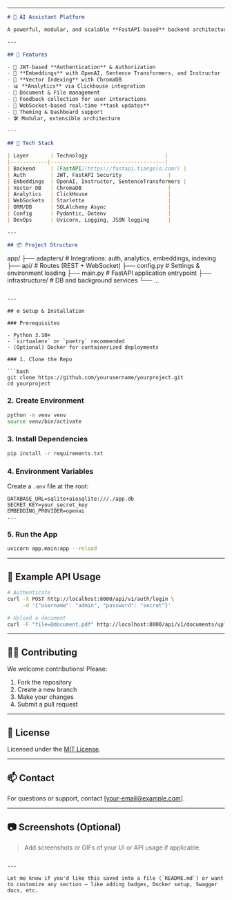 
---

```markdown
# 🧠 AI Assistant Platform

A powerful, modular, and scalable **FastAPI-based** backend architecture for building intelligent assistant platforms. Supports document processing, embeddings, feedback, user authentication, analytics, and task management out-of-the-box.

---

## 🚀 Features

- 🔐 JWT-based **Authentication** & Authorization
- 🧩 **Embeddings** with OpenAI, Sentence Transformers, and Instructor
- 🧠 **Vector Indexing** with ChromaDB
- 📊 **Analytics** via Clickhouse integration
- 📄 Document & File management
- 💬 Feedback collection for user interactions
- 🔌 WebSocket-based real-time **task updates**
- 📑 Theming & Dashboard support
- 🛠️ Modular, extensible architecture

---

## 🧰 Tech Stack

| Layer       | Technology                         |
|------------|-------------------------------------|
| Backend     | [FastAPI](https://fastapi.tiangolo.com/) |
| Auth        | JWT, FastAPI Security               |
| Embeddings  | OpenAI, Instructor, SentenceTransformers |
| Vector DB   | ChromaDB                            |
| Analytics   | ClickHouse                          |
| WebSockets  | Starlette                           |
| ORM/DB      | SQLAlchemy Async                    |
| Config      | Pydantic, Dotenv                    |
| DevOps      | Uvicorn, Logging, JSON logging      |

---

## 📦 Project Structure

```
app/
├── adapters/            # Integrations: auth, analytics, embeddings, indexing
├── api/                 # Routes (REST + WebSocket)
├── config.py            # Settings & environment loading
├── main.py              # FastAPI application entrypoint
├── infrastructure/      # DB and background services
└── ...
```

---

## ⚙️ Setup & Installation

### Prerequisites

- Python 3.10+
- `virtualenv` or `poetry` recommended
- (Optional) Docker for containerized deployments

### 1. Clone the Repo

```bash
git clone https://github.com/yourusername/yourproject.git
cd yourproject
```

### 2. Create Environment

```bash
python -m venv venv
source venv/bin/activate
```

### 3. Install Dependencies

```bash
pip install -r requirements.txt
```

### 4. Environment Variables

Create a `.env` file at the root:

```env
DATABASE_URL=sqlite+aiosqlite:///./app.db
SECRET_KEY=your_secret_key
EMBEDDING_PROVIDER=openai
...
```

### 5. Run the App

```bash
uvicorn app.main:app --reload
```

---

## 🧪 Example API Usage

```bash
# Authenticate
curl -X POST http://localhost:8000/api/v1/auth/login \
     -d '{"username": "admin", "password": "secret"}'

# Upload a document
curl -F "file=@document.pdf" http://localhost:8000/api/v1/documents/upload
```

---

## 🧑‍💻 Contributing

We welcome contributions! Please:

1. Fork the repository
2. Create a new branch
3. Make your changes
4. Submit a pull request

---

## 📝 License

Licensed under the [MIT License](LICENSE).

---

## 📫 Contact

For questions or support, contact [your-email@example.com].

---

## 📷 Screenshots (Optional)

> Add screenshots or GIFs of your UI or API usage if applicable.

```

---

Let me know if you'd like this saved into a file (`README.md`) or want to customize any section — like adding badges, Docker setup, Swagger docs, etc.
